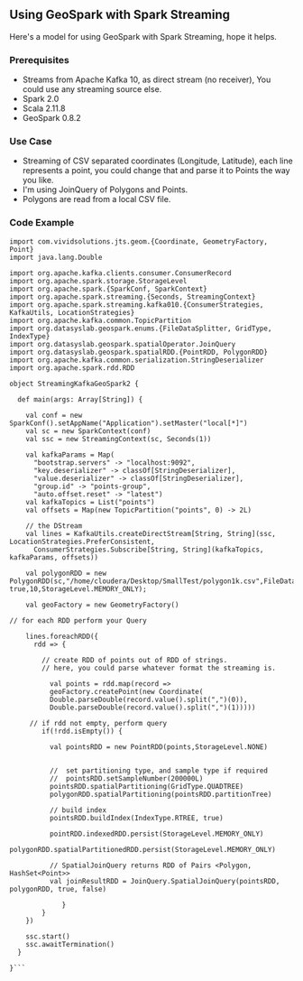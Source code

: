 ## Using GeoSpark with Spark Streaming

Here's a model for using GeoSpark with Spark Streaming, hope it helps.

### Prerequisites

* Streams from Apache Kafka 10, as direct stream (no receiver), You could use any streaming source else.
* Spark 2.0
* Scala 2.11.8
* GeoSpark 0.8.2

### Use Case

* Streaming of CSV separated coordinates (Longitude, Latitude), each line represents a point, you could change that and parse it to Points the way you like.
* I'm using JoinQuery of Polygons and Points.
* Polygons are read from a local CSV file.

### Code Example

```
import com.vividsolutions.jts.geom.{Coordinate, GeometryFactory, Point}
import java.lang.Double

import org.apache.kafka.clients.consumer.ConsumerRecord
import org.apache.spark.storage.StorageLevel
import org.apache.spark.{SparkConf, SparkContext}
import org.apache.spark.streaming.{Seconds, StreamingContext}
import org.apache.spark.streaming.kafka010.{ConsumerStrategies, KafkaUtils, LocationStrategies}
import org.apache.kafka.common.TopicPartition
import org.datasyslab.geospark.enums.{FileDataSplitter, GridType, IndexType}
import org.datasyslab.geospark.spatialOperator.JoinQuery
import org.datasyslab.geospark.spatialRDD.{PointRDD, PolygonRDD}
import org.apache.kafka.common.serialization.StringDeserializer
import org.apache.spark.rdd.RDD

object StreamingKafkaGeoSpark2 {

  def main(args: Array[String]) {
  
    val conf = new SparkConf().setAppName("Application").setMaster("local[*]")
    val sc = new SparkContext(conf)
    val ssc = new StreamingContext(sc, Seconds(1))

    val kafkaParams = Map(
      "bootstrap.servers" -> "localhost:9092",
      "key.deserializer" -> classOf[StringDeserializer],
      "value.deserializer" -> classOf[StringDeserializer],
      "group.id" -> "points-group",
      "auto.offset.reset" -> "latest")
    val kafkaTopics = List("points")
    val offsets = Map(new TopicPartition("points", 0) -> 2L)
	
	// the DStream
    val lines = KafkaUtils.createDirectStream[String, String](ssc, LocationStrategies.PreferConsistent,
      ConsumerStrategies.Subscribe[String, String](kafkaTopics, kafkaParams, offsets))

    val polygonRDD = new PolygonRDD(sc,"/home/cloudera/Desktop/SmallTest/polygon1k.csv",FileDataSplitter.CSV, true,10,StorageLevel.MEMORY_ONLY);

    val geoFactory = new GeometryFactory()

// for each RDD perform your Query

    lines.foreachRDD({
      rdd => {
		
        // create RDD of points out of RDD of strings.
        // here, you could parse whatever format the streaming is.
          
		  val points = rdd.map(record =>
          geoFactory.createPoint(new Coordinate(
		  Double.parseDouble(record.value().split(",")(0)),
		  Double.parseDouble(record.value().split(",")(1)))))

     // if rdd not empty, perform query
        if(!rdd.isEmpty()) {

          val pointsRDD = new PointRDD(points,StorageLevel.NONE)

          
		  //  set partitioning type, and sample type if required
          //  pointsRDD.setSampleNumber(200000L)
          pointsRDD.spatialPartitioning(GridType.QUADTREE)
          polygonRDD.spatialPartitioning(pointsRDD.partitionTree)

          // build index
          pointsRDD.buildIndex(IndexType.RTREE, true)

          pointRDD.indexedRDD.persist(StorageLevel.MEMORY_ONLY)
          polygonRDD.spatialPartitionedRDD.persist(StorageLevel.MEMORY_ONLY)

          // SpatialJoinQuery returns RDD of Pairs <Polygon, HashSet<Point>>
          val joinResultRDD = JoinQuery.SpatialJoinQuery(pointsRDD, polygonRDD, true, false)
 
             }
        }
    })

    ssc.start()
    ssc.awaitTermination()
  }

}```
